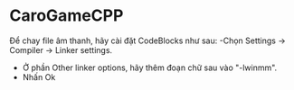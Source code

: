 # CaroGameCPP
Để chay file âm thanh, hãy cài đặt CodeBlocks như sau:
-Chọn Settings -> Compiler -> Linker settings.
- Ở phần Other linker options, hãy thêm đoạn chữ sau vào "-lwinmm".
- Nhấn Ok